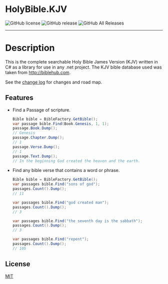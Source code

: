# HolyBible.KJV

![GitHub license](https://img.shields.io/github/license/codedek/HolyBible.KJV.svg)
![GitHub release](https://img.shields.io/github/release/codedek/HolyBible.KJV.svg)
![GitHub All Releases](https://img.shields.io/github/downloads/codedek/holybible.kjv/total.svg)



---------------------------------------
# Description
This is the complete searchable Holy Bible James Version (KJV) written in C# as a library for use in any .net project. The KJV bible database used was taken from http://biblehub.com.

See the [change log](CHANGELOG.md) for changes and road map.

## Features

- Find a Passage of scripture.
  ```csharp
  Bible bible = BibleFactory.GetBible();
  var passage bible.Find(Book.Genesis, 1, 1);
  passage.Book.Dump();
  // Genesis
  passage.Chapter.Dump();
  // 1
  passage.Verse.Dump();
  // 1
  passage.Text.Dump();
  // In the beginning God created the heaven and the earth.
  ```
- Find any bible verse that contains a word or phrase.
  ```csharp
  Bible bible = BibleFactory.GetBible();
  var passages bible.Find("sons of god");
  passages.Count().Dump();
  // 11

  var passages bible.Find("god created man");
  passages.Count().Dump();
  // 3

  var passages bible.Find("the seventh day is the sabbath");
  passages.Count().Dump();
  // 3

  var passages bible.Find("repent");
  passages.Count().Dump();
  // 105
  ```

## License
[MIT](LICENSE)
